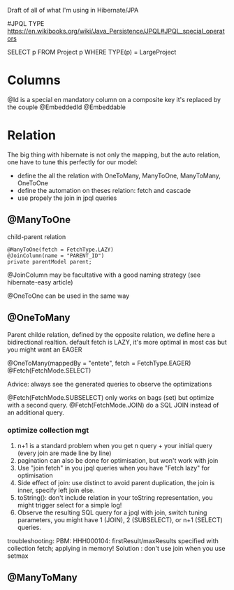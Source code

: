 
Draft of all of what  I'm using in Hibernate/JPA


#JPQL TYPE
https://en.wikibooks.org/wiki/Java_Persistence/JPQL#JPQL_special_operators


SELECT p FROM Project p WHERE TYPE(p) = LargeProject


Columns
=======
@Id is a special en mandatory column
on a composite key it's replaced by the couple  @EmbeddedId @Embeddable



Relation
=========
The big thing with hibernate is not only the mapping, but the auto relation, one have to tune this perfectly for our model:
 - define the all the relation with OneToMany, ManyToOne, ManyToMany, OneToOne
 - define the automation on theses relation: fetch and cascade
 - use propely the join in jpql queries


@ManyToOne
----------
child-parent relation

    @ManyToOne(fetch = FetchType.LAZY)
    @JoinColumn(name = "PARENT_ID")
    private parentModel parent;

@JoinColumn may be facultative with a good naming strategy (see hibernate-easy article)

@OneToOne can be used in the same way

@OneToMany
----------
Parent childe relation, defined by the opposite relation, we define here a bidirectional 
realtion. default fetch is LAZY, it's more optimal in most cas but you might want an 
EAGER

  @OneToMany(mappedBy = "entete", fetch = FetchType.EAGER)
  @Fetch(FetchMode.SELECT)

Advice:
always see the generated queries to observe the optimizations

@Fetch(FetchMode.SUBSELECT) only works on bags (set) but optimize with a second query.
@Fetch(FetchMode.JOIN)      do a SQL JOIN instead of an additional query.

### optimize collection mgt
1. n+1 is a standard problem when you get n query + your initial query (every join are 
  made line by line)
2. pagination can also be done for optimisation, but won't work with join
3. Use "join fetch" in you jpql queries when you have "Fetch lazy" for optimisation 
4. Side effect of join: use distinct to avoid parent duplication, the join is inner, 
   specify left join else.
5. toString(): don't include relation in your toString representation, you might trigger 
   select for a simple log! 
6. Observe the resulting SQL query for a jpql with join, switch tuning parameters, you 
   might have 1 (JOIN), 2 (SUBSELECT), or n+1 (SELECT) queries.   

troubleshooting:
PBM: HHH000104: firstResult/maxResults specified with collection fetch; applying in memory!
Solution : don't use join when you use setmax



  
@ManyToMany
----------
